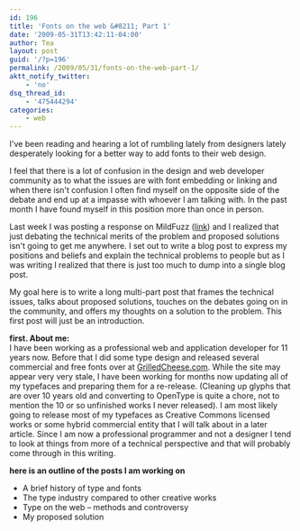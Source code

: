 ```yaml
---
id: 196
title: 'Fonts on the web &#8211; Part 1'
date: '2009-05-31T13:42:11-04:00'
author: Tea
layout: post
guid: '/?p=196'
permalink: /2009/05/31/fonts-on-the-web-part-1/
aktt_notify_twitter:
    - 'no'
dsq_thread_id:
    - '475444294'
categories:
    - web
---
```


I've been reading and hearing a lot of rumbling lately from designers lately desperately looking for a better way to add fonts to their web design.

I feel that there is a lot of confusion in the design and web developer community as to what the issues are with font embedding or linking and when there isn't confusion I often find myself on the opposite side of the debate and end up at a impasse with whoever I am talking with. In the past month I have found myself in this position more than once in person.

Last week I was posting a response on MildFuzz ([link](http://mildfuzz.com/?p=64)) and I realized that just debating the technical merits of the problem and proposed solutions isn't going to get me anywhere. I set out to write a blog post to express my positions and beliefs and explain the technical problems to people but as I was writing I realized that there is just too much to dump into a single blog post.

My goal here is to write a long multi-part post that frames the technical issues, talks about proposed solutions, touches on the debates going on in the community, and offers my thoughts on a solution to the problem. This first post will just be an introduction.

**first. About me:**  
I have been working as a professional web and application developer for 11 years now. Before that I did some type design and released several commercial and free fonts over at [GrilledCheese.com](http://www.grilledcheese.com). While the site may appear very very stale, I have been working for months now updating all of my typefaces and preparing them for a re-release. (Cleaning up glyphs that are over 10 years old and converting to OpenType is quite a chore, not to mention the 10 or so unfinished works I never released). I am most likely going to release most of my typefaces as Creative Commons licensed works or some hybrid commercial entity that I will talk about in a later article. Since I am now a professional programmer and not a designer I tend to look at things from more of a technical perspective and that will probably come through in this writing.

**here is an outline of the posts I am working on**

- A brief history of type and fonts
- The type industry compared to other creative works
- Type on the web – methods and controversy
- My proposed solution